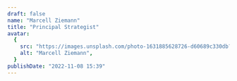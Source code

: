 ```yaml
---
draft: false
name: "Marcell Ziemann"
title: "Principal Strategist"
avatar:
  {
    src: "https://images.unsplash.com/photo-1631885628726-d60689c330db?&fit=crop&w=280",
    alt: "Marcell Ziemann",
  }
publishDate: "2022-11-08 15:39"
---
```

